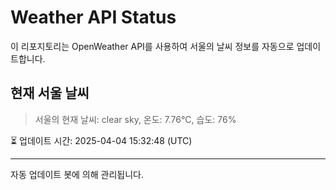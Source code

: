 
# Weather API Status

이 리포지토리는 OpenWeather API를 사용하여 서울의 날씨 정보를 자동으로 업데이트합니다.

## 현재 서울 날씨
> 서울의 현재 날씨: clear sky, 온도: 7.76°C, 습도: 76%

⏳ 업데이트 시간: 2025-04-04 15:32:48 (UTC)

---
자동 업데이트 봇에 의해 관리됩니다.
